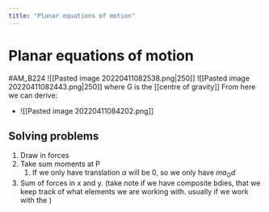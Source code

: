 ```yaml
---
title: "Planar equations of motion"
---
```

# Planar equations of motion
#AM_B224 
![[Pasted image 20220411082538.png|250]]
![[Pasted image 20220411082443.png|250]]
where G is the [[centre of gravity]]
From here we can derive:
- ![[Pasted image 20220411084202.png]]

## Solving problems
1. Draw in forces
2. Take sum moments at P
	1. If we only have translation $\alpha$ will be 0, so we only have $ma_Gd$
3. Sum of forces in x and y. (take note if we have composite bdies, that we keep track of what elements we are working with. usually if we work with the )


